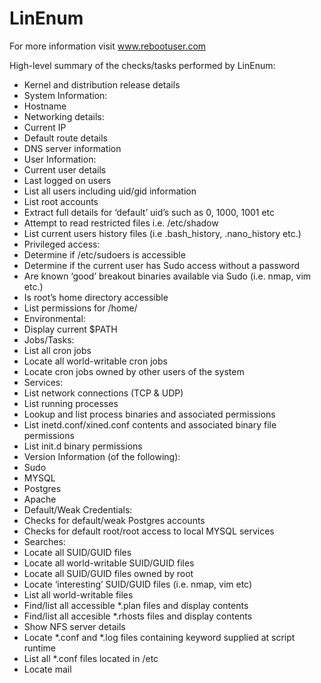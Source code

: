 # LinEnum
For more information visit www.rebootuser.com

High-level summary of the checks/tasks performed by LinEnum:

* Kernel and distribution release details
* System Information:
 * Hostname
 * Networking details:
 * Current IP
 * Default route details
 * DNS server information
* User Information:
 * Current user details
 * Last logged on users
 * List all users including uid/gid information
 * List root accounts
 * Extract full details for ‘default’ uid’s such as 0, 1000, 1001 etc
 * Attempt to read restricted files i.e. /etc/shadow
 * List current users history files (i.e .bash_history, .nano_history etc.)
* Privileged access:
 * Determine if /etc/sudoers is accessible
 * Determine if the current user has Sudo access without a password
 * Are known ‘good’ breakout binaries available via Sudo (i.e. nmap, vim etc.)
 * Is root’s home directory accessible
 * List permissions for /home/
* Environmental:
 * Display current $PATH
* Jobs/Tasks:
 * List all cron jobs
 * Locate all world-writable cron jobs
 * Locate cron jobs owned by other users of the system
* Services:
 * List network connections (TCP & UDP)
 * List running processes
 * Lookup and list process binaries and associated permissions
 * List inetd.conf/xined.conf contents and associated binary file permissions
 * List init.d binary permissions
* Version Information (of the following):
 * Sudo
 * MYSQL
 * Postgres
 * Apache
* Default/Weak Credentials:
 * Checks for default/weak Postgres accounts
 * Checks for default root/root access to local MYSQL services
* Searches:
 * Locate all SUID/GUID files
 * Locate all world-writable SUID/GUID files
 * Locate all SUID/GUID files owned by root
 * Locate ‘interesting’ SUID/GUID files (i.e. nmap, vim etc)
 * List all world-writable files
 * Find/list all accessible *.plan files and display contents
 * Find/list all accesible *.rhosts files and display contents
 * Show NFS server details
 * Locate *.conf and *.log files containing keyword supplied at script runtime
 * List all *.conf files located in /etc
 * Locate mail
